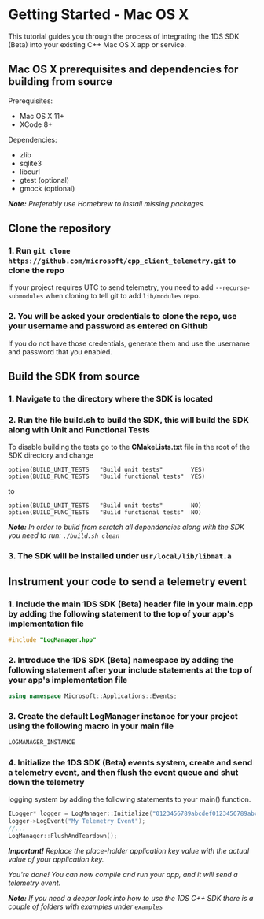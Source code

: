 # Getting Started - Mac OS X

This tutorial guides you through the process of integrating the 1DS SDK (Beta) into your existing C++ Mac OS X app or service.

## **Mac OS X prerequisites and dependencies for building from source**

Prerequisites:

* Mac OS X 11+
* XCode 8+

Dependencies:

* zlib
* sqlite3
* libcurl
* gtest (optional)
* gmock (optional)

_**Note:** Preferably use Homebrew to install missing packages._

## **Clone the repository**

### 1. Run `git clone https://github.com/microsoft/cpp_client_telemetry.git` to clone the repo

If your project requires UTC to send telemetry, you need to add `--recurse-submodules` when cloning to tell git to add `lib/modules` repo.

### 2. You will be asked your credentials to clone the repo, use your username and password as entered on Github

If you do not have those credentials, generate them and use the username and password that you enabled.

## **Build the SDK from source**

### 1. Navigate to the directory where the SDK is located

### 2. Run the file build.sh to build the SDK, this will build the SDK along with Unit and Functional Tests

To disable building the tests go to the **CMakeLists.txt** file in the root of the SDK directory and change

```console
option(BUILD_UNIT_TESTS   "Build unit tests"        YES)
option(BUILD_FUNC_TESTS   "Build functional tests"  YES)
```

to

```console
option(BUILD_UNIT_TESTS   "Build unit tests"        NO)
option(BUILD_FUNC_TESTS   "Build functional tests"  NO)
```

_**Note:** In order to build from scratch all dependencies along with the SDK you need to run: `./build.sh clean`_

### 3. The SDK will be installed under `usr/local/lib/libmat.a`

## **Instrument your code to send a telemetry event**

### 1. Include the main 1DS SDK (Beta) header file in your main.cpp by adding the following statement to the top of your app's implementation file

```cpp
#include "LogManager.hpp"
```

### 2. Introduce the 1DS SDK (Beta) namespace by adding the following statement after your include statements at the top of your app's implementation file

```cpp
using namespace Microsoft::Applications::Events;
```

### 3. Create the default LogManager instance for your project using the following macro in your main file

```cpp
LOGMANAGER_INSTANCE
```

### 4. Initialize the 1DS SDK (Beta) events system, create and send a telemetry event, and then flush the event queue and shut down the telemetry

logging system by adding the following statements to your main() function.

```cpp
ILogger* logger = LogManager::Initialize("0123456789abcdef0123456789abcdef-01234567-0123-0123-0123-0123456789ab-0123");
logger->LogEvent("My Telemetry Event");
//...
LogManager::FlushAndTeardown();
```

_**Important!** Replace the place-holder application key value with the actual value of your application key._

*You're done! You can now compile and run your app, and it will send a telemetry event.*

_**Note:** If you need a deeper look into how to use the 1DS C++ SDK there is a couple of folders with examples under `examples`_

